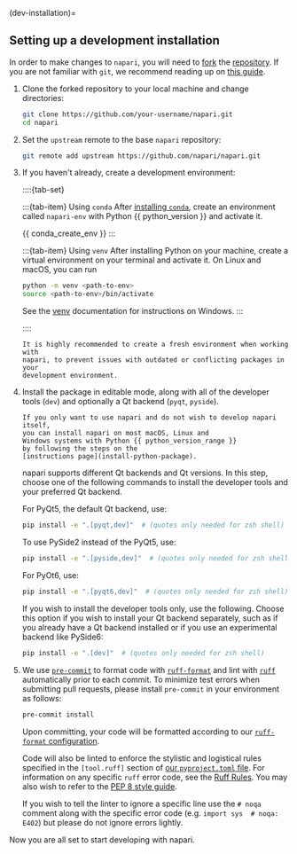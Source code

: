 (dev-installation)=
## Setting up a development installation

In order to make changes to `napari`, you will need to [fork](https://docs.github.com/en/get-started/exploring-projects-on-github/contributing-to-a-project) the
[repository](https://github.com/napari/napari). If you are not familiar with `git`, we recommend reading up on [this guide](https://docs.github.com/en/get-started/using-git/about-git#basic-git-commands).

1. Clone the forked repository to your local machine and change directories:

    ```sh
    git clone https://github.com/your-username/napari.git
    cd napari
    ```

2. Set the `upstream` remote to the base `napari` repository:

    ```sh
    git remote add upstream https://github.com/napari/napari.git
    ```

3. If you haven't already, create a development environment:

    ::::{tab-set}

    :::{tab-item} Using `conda`
    After [installing `conda`](https://www.anaconda.com/download), create an environment called `napari-env` with Python {{ python_version }} and activate it.

    {{ conda_create_env }}
    :::

    :::{tab-item} Using `venv`
    After installing Python on your machine, create a virtual environment on your terminal and activate it. On Linux and macOS, you can run
    ```sh
    python -m venv <path-to-env>
    source <path-to-env>/bin/activate
    ```
    See the [venv](https://docs.python.org/3/library/venv.html) documentation for instructions on Windows.
    :::

    ::::

    ```{note}
    It is highly recommended to create a fresh environment when working with
    napari, to prevent issues with outdated or conflicting packages in your
    development environment.
    ```

4. Install the package in editable mode, along with all of the developer tools (`dev`)
   and optionally a Qt backend (`pyqt`, `pyside`).

    ```{note}
    If you only want to use napari and do not wish to develop napari itself,
    you can install napari on most macOS, Linux and
    Windows systems with Python {{ python_version_range }}
    by following the steps on the
    [instructions page](install-python-package).
    ```

    napari supports different Qt backends and Qt versions. In this step, choose one of the following
    commands to install the developer tools and your preferred Qt backend.

    For PyQt5, the default Qt backend, use:
    ```sh
    pip install -e ".[pyqt,dev]"  # (quotes only needed for zsh shell)
    ```

    To use PySide2 instead of the PyQt5, use:
    ```sh
    pip install -e ".[pyside,dev]"  # (quotes only needed for zsh shell)
    ```

    For PyOt6, use:
    ```sh
    pip install -e ".[pyqt6,dev]"  # (quotes only needed for zsh shell)
    ```
    
    If you wish to install the developer tools only, use the following. Choose
    this option if you wish to install your Qt backend separately, such as if you already have
    a Qt backend installed or if you use an experimental backend like PySide6:
    ```sh
    pip install -e ".[dev]"  # (quotes only needed for zsh shell)
    ```

6. We use [`pre-commit`](https://pre-commit.com) to format code with
   [`ruff-format`](https://docs.astral.sh/ruff/formatter/) and lint with
   [`ruff`](https://github.com/astral-sh/ruff) automatically prior to each commit.
   To minimize test errors when submitting pull requests, please install `pre-commit`
   in your environment as follows:

   ```sh
   pre-commit install
   ```

   Upon committing, your code will be formatted according to our [`ruff-format`
   configuration](https://github.com/napari/napari/blob/main/pyproject.toml).

   Code will also be linted to enforce the stylistic and logistical rules specified
   in the `[tool.ruff]` section of
   [our `pyproject.toml` file](https://github.com/napari/napari/blob/main/pyproject.toml). 
   For information on any specific `ruff` error code, see the
   [Ruff Rules](https://docs.astral.sh/ruff/rules/).  You may also wish to refer
   to the [PEP 8 style guide](https://peps.python.org/pep-0008/).

   If you wish to tell the linter to ignore a specific line use the `# noqa`
   comment along with the specific error code (e.g. `import sys  # noqa: E402`) but
   please do not ignore errors lightly.

Now you are all set to start developing with napari.
